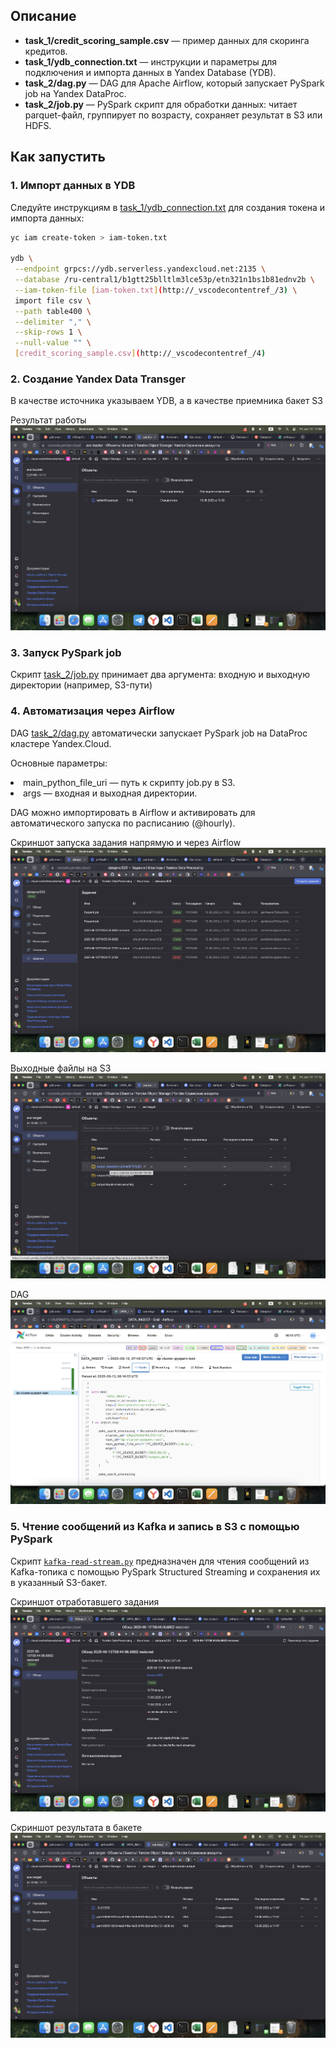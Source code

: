 
## Описание

- **task_1/credit_scoring_sample.csv** — пример данных для скоринга кредитов.
- **task_1/ydb_connection.txt** — инструкции и параметры для подключения и импорта данных в Yandex Database (YDB).
- **task_2/dag.py** — DAG для Apache Airflow, который запускает PySpark job на Yandex DataProc.
- **task_2/job.py** — PySpark скрипт для обработки данных: читает parquet-файл, группирует по возрасту, сохраняет результат в S3 или HDFS.

## Как запустить

### 1. Импорт данных в YDB

Следуйте инструкциям в [task_1/ydb_connection.txt](task_1/ydb_connection.txt) для создания токена и импорта данных:

```sh
yc iam create-token > iam-token.txt

ydb \
 --endpoint grpcs://ydb.serverless.yandexcloud.net:2135 \
 --database /ru-central1/b1gtt25blltlm3lce53p/etn321n1bs1b81ednv2b \
 --iam-token-file [iam-token.txt](http://_vscodecontentref_/3) \
 import file csv \
 --path table400 \
 --delimiter "," \
 --skip-rows 1 \
 --null-value "" \
 [credit_scoring_sample.csv](http://_vscodecontentref_/4)
```

### 2. Создание Yandex Data Transger

В качестве источника указываем YDB, а в качестве приемника бакет S3

Результат работы
![yandex_data_transfer_output](images/yandex_data_transfer_output.png)

### 3. Запуск PySpark job
Скрипт [task_2/job.py](task_2/job.py) принимает два аргумента: входную и выходную директории (например, S3-пути)

### 4. Автоматизация через Airflow
DAG [task_2/dag.py](task_2/dag.py) автоматически запускает PySpark job на DataProc кластере Yandex.Cloud. 

Основные параметры:
<li> main_python_file_uri — путь к скрипту job.py в S3.
<li> args — входная и выходная директории.

DAG можно импортировать в Airflow и активировать для автоматического запуска по расписанию (@hourly).

Скриншот запуска задания напрямую и через Airflow
![pyspark_task](images/pyspark_tasks.png)

Выходные файлы на S3
![s3_output](images/s3_output.png)

DAG
![airflow_pyspark](images/airflow_pyspark.png)

### 5. Чтение сообщений из Kafka и запись в S3 с помощью PySpark

Скрипт [`kafka-read-stream.py`](task_3/kafka-read-stream.py) предназначен для чтения сообщений из Kafka-топика с помощью PySpark Structured Streaming и сохранения их в указанный S3-бакет.

Скриншот отработавшего задания
![pyspark_task_stream](images/pyspark_task_stream.png)

Скриншот результата в бакете
![kafka_stream_output](images/kafka_stream_output.png)

